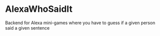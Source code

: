 # AlexaWhoSaidIt
Backend for Alexa mini-games where you have to guess if a given person said a given sentence
